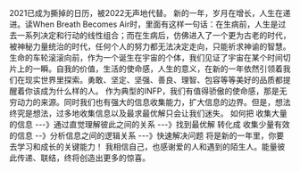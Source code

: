 2021已成为撕掉的日历，被2022无声地代替。
新的一年，岁月在增长，人生在递进。读When Breath Becomes Air时，里面有这样一句话：在生病前，人生是过去一系列决定和行动的线性组合；而在生病后，仿佛进入了一个更为古老的时代，被神秘力量统治的时代，任何个人的努力都无法决定走向，只能祈求神谕的智慧。
生命的车轮滚滚向前，作为一个诞生在宇宙的个体，我们见证了宇宙在某个时间切片上的一瞬。自我的价值，生活的使命感，人生的意义，在新的一年依然引领着我们在现实世界里探索。勇敢、坚定、坚强、善良、理智、包容等等美好的品质都提醒着你该成为什么样的人。
作为典型的INFP，我们有值得骄傲的使命感，那是无穷动力的来源。同时我们也有强大的信息收集能力，扩大信息的边界。但是，想法终究是想法，过多地收集信息以及最求最优解只会让我们迷失。
如何把
收集大量的信息 ---》通过直觉理解彼此之间的关系 ---》找到最优解
转化成
收集少量有效的信息 --》分析信息之间的逻辑关系 ---》快速解决问题
将是新的一年里，你要去学习和成长的关键能力！
我相信自己，也感谢爱的人和遇到的陌生人。能量彼此传递、联结，终将创造出更多的惊喜。
